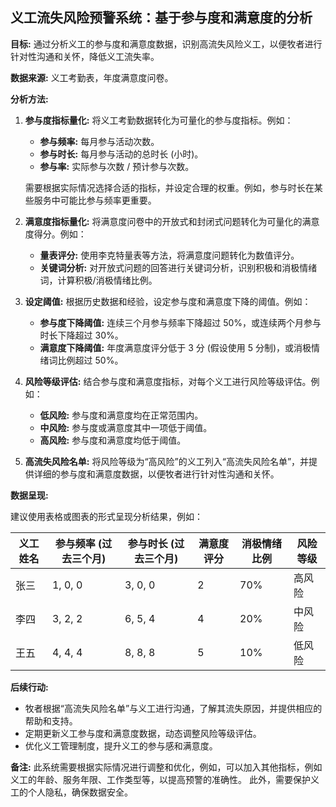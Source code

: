## 义工流失风险预警系统：基于参与度和满意度的分析

**目标:** 通过分析义工的参与度和满意度数据，识别高流失风险义工，以便牧者进行针对性沟通和关怀，降低义工流失率。

**数据来源:** 义工考勤表，年度满意度问卷。

**分析方法:**

1. **参与度指标量化:**  将义工考勤数据转化为可量化的参与度指标。例如：

    * **参与频率:**  每月参与活动次数。
    * **参与时长:**  每月参与活动的总时长 (小时)。
    * **参与率:**  实际参与次数 / 预计参与次数。

    需要根据实际情况选择合适的指标，并设定合理的权重。例如，参与时长在某些服务中可能比参与频率更重要。

2. **满意度指标量化:**  将满意度问卷中的开放式和封闭式问题转化为可量化的满意度得分。例如：

    * **量表评分:** 使用李克特量表等方法，将满意度问题转化为数值评分。
    * **关键词分析:**  对开放式问题的回答进行关键词分析，识别积极和消极情绪词，计算积极/消极情绪比例。


3. **设定阈值:**  根据历史数据和经验，设定参与度和满意度下降的阈值。例如：

    * **参与度下降阈值:**  连续三个月参与频率下降超过 50%，或连续两个月参与时长下降超过 30%。
    * **满意度下降阈值:**  年度满意度评分低于 3 分 (假设使用 5 分制)，或消极情绪词比例超过 50%。


4. **风险等级评估:**  结合参与度和满意度指标，对每个义工进行风险等级评估。例如：

    * **低风险:**  参与度和满意度均在正常范围内。
    * **中风险:**  参与度或满意度其中一项低于阈值。
    * **高风险:**  参与度和满意度均低于阈值。


5. **高流失风险名单:**  将风险等级为“高风险”的义工列入“高流失风险名单”，并提供详细的参与度和满意度数据，以便牧者进行针对性沟通和关怀。


**数据呈现:**

建议使用表格或图表的形式呈现分析结果，例如：

| 义工姓名 | 参与频率 (过去三个月) | 参与时长 (过去三个月) | 满意度评分 | 消极情绪比例 | 风险等级 |
|---|---|---|---|---|---|
| 张三 | 1, 0, 0 | 3, 0, 0 | 2 | 70% | 高风险 |
| 李四 | 3, 2, 2 | 6, 5, 4 | 4 | 20% | 中风险 |
| 王五 | 4, 4, 4 | 8, 8, 8 | 5 | 10% | 低风险 |


**后续行动:**

* 牧者根据“高流失风险名单”与义工进行沟通，了解其流失原因，并提供相应的帮助和支持。
* 定期更新义工参与度和满意度数据，动态调整风险等级评估。
* 优化义工管理制度，提升义工的参与感和满意度。


**备注:**  此系统需要根据实际情况进行调整和优化，例如，可以加入其他指标，例如义工的年龄、服务年限、工作类型等，以提高预警的准确性。  此外，需要保护义工的个人隐私，确保数据安全。
